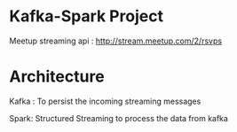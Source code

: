 # Kafka-Spark Project 

Meetup streaming api : http://stream.meetup.com/2/rsvps

# Architecture

Kafka : To persist the incoming streaming messages 

Spark: Structured Streaming to process the data from kafka


